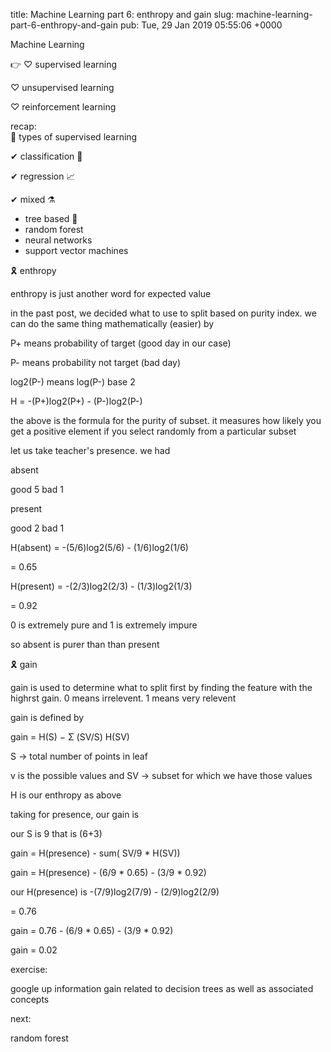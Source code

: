 title: Machine Learning part 6: enthropy and gain
slug: machine-learning-part-6-enthropy-and-gain
pub: Tue, 29 Jan 2019 05:55:06 +0000


Machine Learning




👉 ♡ supervised learning  

♡ unsupervised learning  

♡ reinforcement learning




recap:  
 🔖 types of supervised learning




✔ classification 📑




✔ regression 📈




✔ mixed ⚗




* tree based :balloon:
* random forest
* neural networks
* support vector machines




🎗 enthropy




enthropy is just another word for expected value




in the past post, we decided what to use to split based on purity index. we can do the same thing mathematically (easier) by




P+ means probability of target (good day in our case)  

P- means probability not target (bad day)




log2(P-) means log(P-) base 2




H = -(P+)log2(P+) - (P-)log2(P-)




the above is the formula for the purity of subset. it measures how likely you get a positive element if you select randomly from a particular subset




let us take teacher's presence. we had




absent  

good 5 bad 1  

present  

good 2 bad 1




H(absent) = -(5/6)log2(5/6) - (1/6)log2(1/6)  

= 0.65




H(present) = -(2/3)log2(2/3) - (1/3)log2(1/3)  

= 0.92




0 is extremely pure and 1 is extremely impure




so absent is purer than than present




🎗 gain




gain is used to determine what to split first by finding the feature with the highrst gain. 0 means irrelevent. 1 means very relevent




gain is defined by




gain = H(S) − Σ (SV/S) H(SV)




S -> total number of points in leaf  

v is the possible values and SV -> subset for which we have those values  

H is our enthropy as above




taking for presence, our gain is




our S is 9 that is (6+3)




gain = H(presence) - sum( SV/9 \* H(SV))  

gain = H(presence) - (6/9 \* 0.65) - (3/9 \* 0.92)




our H(presence) is -(7/9)log2(7/9) - (2/9)log2(2/9)   

= 0.76




gain = 0.76 - (6/9 \* 0.65) - (3/9 \* 0.92)  

gain = 0.02




exercise:  

google up information gain related to decision trees as well as associated concepts




next:  

random forest



